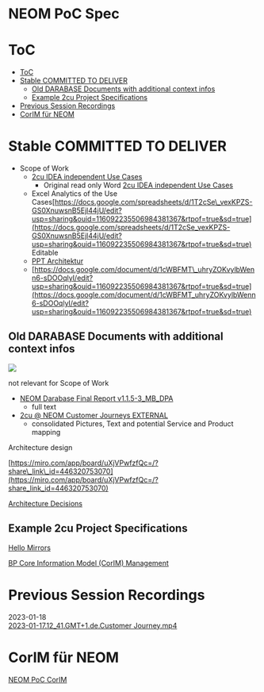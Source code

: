 # NEOM PoC Spec

# ToC

- [ToC](#toc)
- [Stable COMMITTED TO DELIVER](#stable-committed-to-deliver)
  - [Old DARABASE Documents with additional context infos](#old-darabase-documents-with-additional-context-infos)
  - [Example 2cu Project Specifications](#example-2cu-project-specifications)
- [Previous Session Recordings](#previous-session-recordings)
- [CorIM für NEOM](#corim-fr-neom)

# Stable COMMITTED TO DELIVER

- Scope of Work
  - [2cu IDEA independent Use Cases](../../../../../2cu.atlassian.net/wiki/spaces/CCU/pages/1851916351/2cu_IDEA_independent_Use_Cases.md)
    - Original read only Word [2cu IDEA independent Use Cases](https://1drv.ms/w/s!AtrdisPqy66rjSUWNsuAbqTSVL6n)
  - Excel Analytics of the Use Cases[https://docs.google.com/spreadsheets/d/1T2cSe\_vexKPZS-GS0XnuwsnB5Ejl44jU/edit?usp=sharing&ouid=116092235506984381367&rtpof=true&sd=true](https://docs.google.com/spreadsheets/d/1T2cSe_vexKPZS-GS0XnuwsnB5Ejl44jU/edit?usp=sharing&ouid=116092235506984381367&rtpof=true&sd=true) Editable
  - [PPT Architektur](https://1drv.ms/p/s!AtrdisPqy66rjS8Dvg9IPU0DZn9d)
  - [https://docs.google.com/document/d/1cWBFMT\_uhryZOKvylbWenn6-sDOOqlyI/edit?usp=sharing&ouid=116092235506984381367&rtpof=true&sd=true](https://docs.google.com/document/d/1cWBFMT_uhryZOKvylbWenn6-sDOOqlyI/edit?usp=sharing&ouid=116092235506984381367&rtpof=true&sd=true)

## Old DARABASE Documents with additional context infos

![](https://2cu.atlassian.net/wiki/images/icons/grey_arrow_down.png)

not relevant for Scope of Work

- [NEOM Darabase Final Report v1.1.5-3\_MB\_DPA](https://1drv.ms/w/s!AtrdisPqy66rjRkllH9KXqmshr9K)
  - full text
- [2cu @ NEOM Customer Journeys EXTERNAL](https://1drv.ms/w/s!AtrdisPqy66rjR01i6Xk4PTw8VCt)
  - consolidated Pictures, Text and potential Service and Product mapping

Architecture design

[https://miro.com/app/board/uXjVPwfzfQc=/?share\_link\_id=446320753070](https://miro.com/app/board/uXjVPwfzfQc=/?share_link_id=446320753070)

[Architecture Decisions](../../../../../2cu.atlassian.net/wiki/spaces/CCU/pages/1895759935/Architecture_Decisions.md)

## Example 2cu Project Specifications

[Hello Mirrors](./2cu.atlassian.net/wiki/spaces/CCU/pages/[NEEDS_MANUAL_FIX])

[BP Core Information Model (CorIM) Management](./2cu.atlassian.net/wiki/spaces/CCU/pages/[NEEDS_MANUAL_FIX])

# Previous Session Recordings

2023-01-18  
[2023-01-17.12\_41.GMT+1.de.Customer Journey.mp4](https://dev.wo-da.de/RAW/CC%20Videos/NEOM/Meetings/de.2023-01-17.12_41.GMT+1.Customer%20Journey.mp4)

# CorIM für NEOM

[NEOM PoC CorIM](../../../../../2cu.atlassian.net/wiki/spaces/CCU/pages/1899692050/NEOM_PoC_CorIM.md)